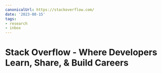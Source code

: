 ```yaml
---
canonicalUrl: https://stackoverflow.com/
date: '2023-08-15'
tags:
- research
- inbox
---
```


# Stack Overflow - Where Developers Learn, Share, & Build Careers